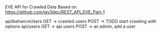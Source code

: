 EVE API for Crawled Data
Based on https://github.com/jay3dec/REST_API_EVE_Part-1

api/behanceUsers
  GET -> crawled users
  POST -> TODO start crawling with options
api/users
  GET -> api users
  POST -> as admin, add a user
